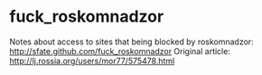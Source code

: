 fuck_roskomnadzor
=================

Notes about access to sites that being blocked by roskomnadzor: http://sfate.github.com/fuck_roskomnadzor
Original article: http://lj.rossia.org/users/mor77/575478.html

